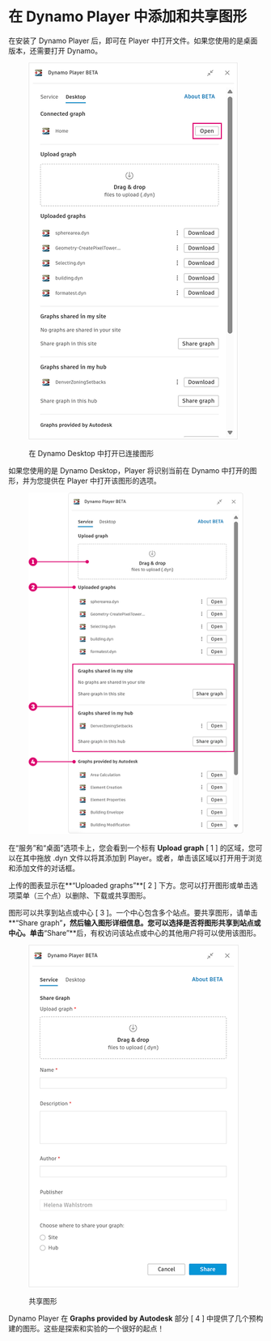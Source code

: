 # 在 Dynamo Player 中添加和共享图形

在安装了 Dynamo Player 后，即可在 Player 中打开文件。如果您使用的是桌面版本，还需要打开 Dynamo。

<figure><img src="../.gitbook/assets/open-connected-graph.png" alt=""><figcaption><p>在 Dynamo Desktop 中打开已连接图形</p></figcaption></figure>

如果您使用的是 Dynamo Desktop，Player 将识别当前在 Dynamo 中打开的图形，并为您提供在 Player 中打开该图形的选项。

<figure><img src="../.gitbook/assets/access-graphs.png" alt=""><figcaption></figcaption></figure>

在“服务”和“桌面”选项卡上，您会看到一个标有 **Upload graph** [ 1 ] 的区域，您可以在其中拖放 .dyn 文件以将其添加到 Player。或者，单击该区域以打开用于浏览和添加文件的对话框。

上传的图表显示在**“Uploaded graphs”**[ 2 ] 下方。您可以打开图形或单击选项菜单（三个点）以删除、下载或共享图形。

图形可以共享到站点或中心 [ 3 ]。一个中心包含多个站点。要共享图形，请单击**“Share graph”**，然后输入图形详细信息。您可以选择是否将图形共享到站点或中心。单击**“Share”**后，有权访问该站点或中心的其他用户将可以使用该图形。

<figure><img src="../.gitbook/assets/share-graph.png" alt=""><figcaption><p>共享图形</p></figcaption></figure>

Dynamo Player 在 **Graphs provided by Autodesk** 部分 [ 4 ] 中提供了几个预构建的图形。这些是探索和实验的一个很好的起点！



